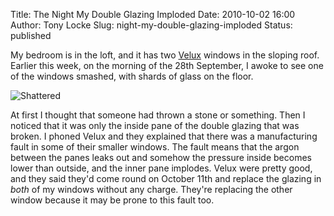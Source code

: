 Title: The Night My Double Glazing Imploded
Date: 2010-10-02 16:00
Author: Tony Locke
Slug: night-my-double-glazing-imploded
Status: published

My bedroom is in the loft, and it has two [Velux](http://en.wikipedia.org/wiki/VELUX) windows in the sloping roof. Earlier this week, on the morning of the 28th September, I awoke to see one of the windows smashed, with shards of glass on the floor.  

![Shattered]({static}/images/2010/2010-09-30_07_23_54.jpg)

At first I thought that someone had thrown a stone or something. Then I noticed that it was only the inside pane of the double glazing that was broken. I phoned Velux and they explained that there was a manufacturing fault in some of their smaller windows. The fault means that the argon between the panes leaks out and somehow the pressure inside becomes lower than outside, and the inner pane implodes. Velux were pretty good, and they said they'd come round on October 11th and replace the glazing in *both* of my windows without any charge. They're replacing the other window because it may be prone to this fault too.
